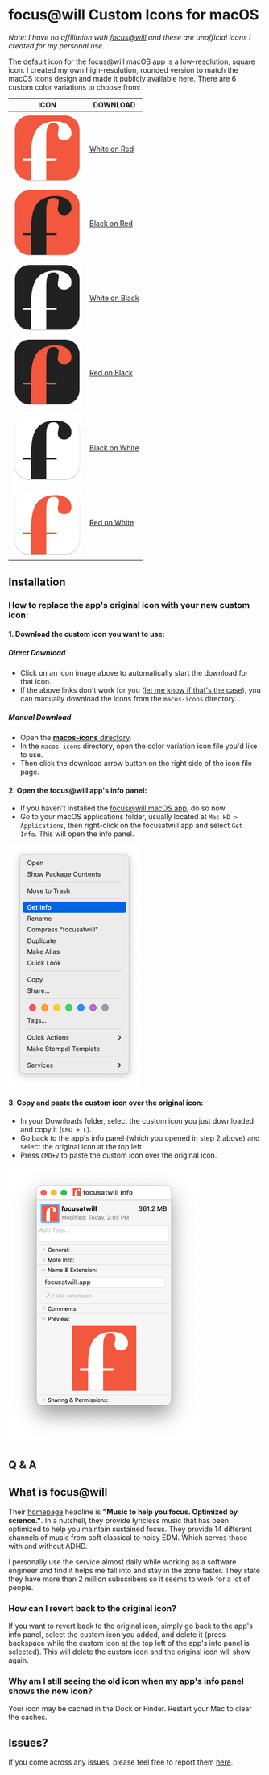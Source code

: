 # focus@will Custom Icons for macOS

_Note: I have no affiliation with [focus@will](https://www.focusatwill.com/) and these are unofficial icons I created for my personal use._

The default icon for the focus@will macOS app is a low-resolution, square icon. I created my own high-resolution, rounded version to match the macOS icons design and made it publicly available here. There are 6 custom color variations to choose from:

| ICON |  DOWNLOAD  |
| ----- |----|
| <a href="https://github.com/jacobcassidy/focusatwill-custom-icons/raw/main/macos-icons/white-on-red-icon.icns"><img src="https://github.com/jacobcassidy/focusatwill-custom-icons/blob/main/previews/white-on-red-preview.png?raw=true" alt="White on Red focus@will icon" width="140"></a> | <a href="https://github.com/jacobcassidy/focusatwill-custom-icons/raw/main/macos-icons/white-on-red-icon.icns">White on Red</a> |
| <a href="https://github.com/jacobcassidy/focusatwill-custom-icons/raw/main/macos-icons/black-on-red-icon.icns"><img src="https://github.com/jacobcassidy/focusatwill-custom-icons/blob/main/previews/black-on-red-preview.png?raw=true" alt="White on Red focus@will icon" width="140"></a> | <a href="https://github.com/jacobcassidy/focusatwill-custom-icons/raw/main/macos-icons/black-on-red-icon.icns">Black on Red</a> |
| <a href="https://github.com/jacobcassidy/focusatwill-custom-icons/raw/main/macos-icons/white-on-black-icon.icns"><img src="https://github.com/jacobcassidy/focusatwill-custom-icons/blob/main/previews/white-on-black-preview.png?raw=true" alt="White on Red focus@will icon" width="140"></a> | <a href="https://github.com/jacobcassidy/focusatwill-custom-icons/raw/main/macos-icons/white-on-black-icon.icns">White on Black</a> |
| <a href="https://github.com/jacobcassidy/focusatwill-custom-icons/raw/main/macos-icons/red-on-black-icon.icns"><img src="https://github.com/jacobcassidy/focusatwill-custom-icons/blob/main/previews/red-on-black-preview.png?raw=true" alt="White on Red focus@will icon" width="140"></a> | <a href="https://github.com/jacobcassidy/focusatwill-custom-icons/raw/main/macos-icons/red-on-black-icon.icns">Red on Black</a> |
| <a href="https://github.com/jacobcassidy/focusatwill-custom-icons/raw/main/macos-icons/black-on-white-icon.icns"><img src="https://github.com/jacobcassidy/focusatwill-custom-icons/blob/main/previews/black-on-white-preview.png?raw=true" alt="White on Red focus@will icon" width="140"></a> | <a href="https://github.com/jacobcassidy/focusatwill-custom-icons/raw/main/macos-icons/black-on-white-icon.icns">Black on White</a> |
| <a href="https://github.com/jacobcassidy/focusatwill-custom-icons/raw/main/macos-icons/red-on-white-icon.icns"><img src="https://github.com/jacobcassidy/focusatwill-custom-icons/blob/main/previews/red-on-white-preview.png?raw=true" alt="White on Red focus@will icon" width="140"></a> | <a href="https://github.com/jacobcassidy/focusatwill-custom-icons/raw/main/macos-icons/red-on-white-icon.icns">Red on White</a> |

## Installation

### How to replace the app's original icon with your new custom icon:

#### 1. Download the custom icon you want to use:

##### Direct Download

- Click on an icon image above to automatically start the download for that icon.
- If the above links don't work for you ([let me know if that's the case](https://github.com/jacobcassidy/focusatwill-custom-icons/issues)), you can manually download the icons from the `macos-icons` directory...

##### Manual Download

- Open the [**macos-icons** directory](https://github.com/jacobcassidy/focusatwill-custom-icons/tree/main/macos-icons).
- In the `macos-icons` directory, open the color variation icon file you'd like to use.
- Then click the download arrow button on the right side of the icon file page.

#### 2. Open the focus@will app's info panel:

- If you haven't installed the [focus@will macOS app](https://www.focusatwill.com/app/downloads/macos), do so now.
- Go to your macOS applications folder, usually located at `Mac HD > Applications`, then right-click on the focusatwill app and select `Get Info`. This will open the info panel.

![Get Info Screenshot](https://github.com/jacobcassidy/focusatwill-custom-icons/blob/main/previews/get-info.png?raw=true 'Get Info screenshot')

#### 3. Copy and paste the custom icon over the original icon:

- In your Downloads folder, select the custom icon you just downloaded and copy it (`CMD + C`).
- Go back to the app's info panel (which you opened in step 2 above) and select the original icon at the top left.
- Press `CMD+V` to paste the custom icon over the original icon.

![Info Panel Screenshot](https://github.com/jacobcassidy/focusatwill-custom-icons/blob/main/previews/info-panel.png?raw=true 'Info Panel screenshot')

## Q & A

## What is focus@will

Their [homepage](https://www.focusatwill.com/) headline is **"Music to help you focus. Optimized by science."**. In a nutshell, they provide lyricless music that has been optimized to help you maintain sustained focus. They provide 14 different channels of music from soft classical to noisy EDM. Which serves those with and without ADHD.

I personally use the service almost daily while working as a software engineer and find it helps me fall into and stay in the zone faster. They state they have more than 2 million subscribers so it seems to work for a lot of people.

### How can I revert back to the original icon?

If you want to revert back to the original icon, simply go back to the app's info panel, select the custom icon you added, and delete it (press backspace while the custom icon at the top left of the app's info panel is selected). This will delete the custom icon and the original icon will show again.

### Why am I still seeing the old icon when my app's info panel shows the new icon?

Your icon may be cached in the Dock or Finder. Restart your Mac to clear the caches.

## Issues?

If you come across any issues, please feel free to report them [here](https://github.com/jacobcassidy/focusatwill-custom-icons/issues).
